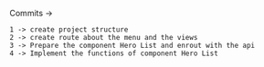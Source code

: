 Commits -> 

    1 -> create project structure
    2 -> create route about the menu and the views
    3 -> Prepare the component Hero List and enrout with the api
    4 -> Implement the functions of component Hero List 